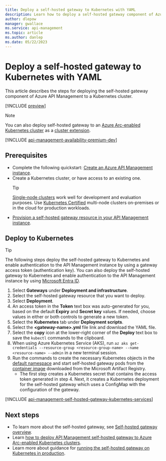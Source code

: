 ```yaml
---
title: Deploy a self-hosted gateway to Kubernetes with YAML
description: Learn how to deploy a self-hosted gateway component of Azure API Management to Kubernetes with YAML
author: dlepow
manager: gwallace
ms.service: api-management
ms.topic: article
ms.author: danlep
ms.date: 05/22/2023
---
```

# Deploy a self-hosted gateway to Kubernetes with YAML

This article describes the steps for deploying the self-hosted gateway component of Azure API Management to a Kubernetes cluster.

[!INCLUDE [preview](./includes/preview/preview-callout-self-hosted-gateway-deprecation.md)]

> [!NOTE]
> You can also deploy self-hosted gateway to an [Azure Arc-enabled Kubernetes cluster](how-to-deploy-self-hosted-gateway-azure-arc.md) as a [cluster extension](../azure-arc/kubernetes/extensions.md).

[!INCLUDE [api-management-availability-premium-dev](../../includes/api-management-availability-premium-dev.md)]

## Prerequisites

- Complete the following quickstart: [Create an Azure API Management instance](get-started-create-service-instance.md).
- Create a Kubernetes cluster, or have access to an existing one.
   > [!TIP]
   > [Single-node clusters](https://kubernetes.io/docs/setup/#learning-environment) work well for development and evaluation purposes. Use [Kubernetes Certified](https://kubernetes.io/partners/#conformance) multi-node clusters on-premises or in the cloud for production workloads.
- [Provision a self-hosted gateway resource in your API Management instance](api-management-howto-provision-self-hosted-gateway.md).

## Deploy to Kubernetes

> [!TIP]
> The following steps deploy the self-hosted gateway to Kubernetes and enable authentication to the API Management instance by using a gateway access token (authentication key). You can also deploy the self-hosted gateway to Kubernetes and enable authentication to the API Management instance by using [Microsoft Entra ID](self-hosted-gateway-enable-azure-ad.md).

1. Select **Gateways** under **Deployment and infrastructure**.
2. Select the self-hosted gateway resource that you want to deploy.
3. Select **Deployment**.
4. An access token in the **Token** text box was auto-generated for you, based on the default **Expiry** and **Secret key** values. If needed, choose values in either or both controls to generate a new token.
5. Select the **Kubernetes** tab under **Deployment scripts**.
6. Select the **\<gateway-name\>.yml** file link and download the YAML file.
7. Select the **copy** icon at the lower-right corner of the **Deploy** text box to save the `kubectl` commands to the clipboard.
8. When using Azure Kubernetes Service (AKS), run `az aks get-credentials --resource-group <resource-group-name> --name <resource-name> --admin` in a new terminal session.
9. Run the commands to create the necessary Kubernetes objects in the [default namespace](https://kubernetes.io/docs/concepts/overview/working-with-objects/namespaces/) and start self-hosted gateway pods from the [container image](https://aka.ms/apim/shgw/registry-portal) downloaded from the Microsoft Artifact Registry.
   - The first step creates a Kubernetes secret that contains the access token generated in step 4. Next, it creates a Kubernetes deployment for the self-hosted gateway which uses a ConfigMap with the configuration of the gateway.

[!INCLUDE [api-management-self-hosted-gateway-kubernetes-services](../../includes/api-management-self-hosted-gateway-kubernetes-services.md)]

## Next steps

* To learn more about the self-hosted gateway, see [Self-hosted gateway overview](self-hosted-gateway-overview.md).
* Learn [how to deploy API Management self-hosted gateway to Azure Arc-enabled Kubernetes clusters](how-to-deploy-self-hosted-gateway-azure-arc.md).
* Learn more about guidance for [running the self-hosted gateway on Kubernetes in production](how-to-self-hosted-gateway-on-kubernetes-in-production.md).
